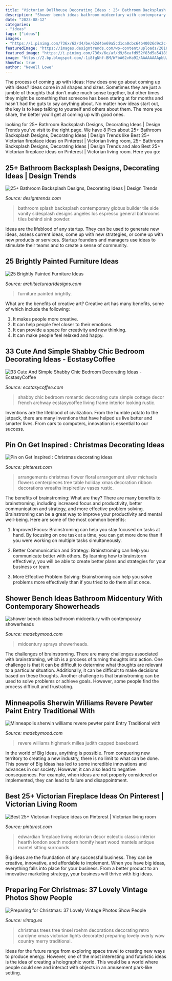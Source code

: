```yaml
---
title: "Victorian Dollhouse Decorating Ideas : 25+ Bathroom Backsplash Designs, Decorating Ideas"
description: "Shower bench ideas bathroom midcentury with contemporary showerheads"
date: "2023-08-12"
categories:
- "ideas"
tags: ["ideas"]
images:
- "https://i.pinimg.com/736x/62/d4/be/62d4be69a5cd1ca0cbc64b40026d9c2c--christmas-vases-christmas-flowers.jpg"
featuredImage: "https://images.designtrends.com/wp-content/uploads/2016/02/05090000/White-color-contemporary-bathroom-splash-design.jpg"
featured_image: "https://i.pinimg.com/736x/6e/af/d9/6eafd952f83d5a54189be4c1d6b5c997.jpg"
image: "https://2.bp.blogspot.com/-1i8fgNhf-BM/WFbA62vHa9I/AAAAAAAApbU/6-aPlAd1CeErGvl07OgWW8DV3lpjttNbgCLcB/s1600/de194ad720649a6bd2c7cb2abf27a259.jpg"
ShowToc: true
author: "Newell Lowe"
---
```



The process of coming up with ideas: How does one go about coming up with ideas?
Ideas come in all shapes and sizes. Sometimes they are just a jumble of thoughts that don't make much sense together, but other times they might be something that someone has been staring at for months and hasn't had the guts to say anything about. 
No matter how ideas start out, the key is to keep talking to yourself and others about them. The more you share, the better you'll get at coming up with good ones.

	

		
looking for 25+ Bathroom Backsplash Designs, Decorating Ideas | Design Trends you've visit to the right page. We have 8 Pics about 25+ Bathroom Backsplash Designs, Decorating Ideas | Design Trends like Best 25+ Victorian fireplace ideas on Pinterest | Victorian living room, 25+ Bathroom Backsplash Designs, Decorating Ideas | Design Trends and also Best 25+ Victorian fireplace ideas on Pinterest | Victorian living room. Here you go:
		
    
## 25+ Bathroom Backsplash Designs, Decorating Ideas | Design Trends

<img loading=lazy src="https://images.designtrends.com/wp-content/uploads/2016/02/05090000/White-color-contemporary-bathroom-splash-design.jpg" onerror="this.onerror=null;this.src='https://tse3.mm.bing.net/th?id=OIP.g0vtVKOmdRMuKJZAndAQiQHaLH&amp;pid=15.1';" alt="25+ Bathroom Backsplash Designs, Decorating Ideas | Design Trends">

_Source: designtrends.com_

>bathroom splash backsplash contemporary globus builder tile side vanity sidesplash designs angeles los espresso general bathrooms tiles behind sink powder. 

	

Ideas are the lifeblood of any startup. They can be used to generate new ideas, assess current ideas, come up with new strategies, or come up with new products or services. Startup founders and managers use ideas to stimulate their teams and to create a sense of community.

    
## 25 Brightly Painted Furniture Ideas

<img loading=lazy src="https://www.architectureartdesigns.com/wp-content/uploads/2013/06/253-630x942.jpg" onerror="this.onerror=null;this.src='https://tse3.mm.bing.net/th?id=OIP.sDEQrrEc9YdJ9UsCdI0XQwHaLE&amp;pid=15.1';" alt="25 Brightly Painted Furniture Ideas">

_Source: architectureartdesigns.com_

>furniture painted brightly. 

	

What are the benefits of creative art?
Creative art has many benefits, some of which include the following: 
1. It makes people more creative.
2. It can help people feel closer to their emotions.
3. It can provide a space for creativity and new thinking.
4. It can make people feel relaxed and happy.

    
## 33 Cute And Simple Shabby Chic Bedroom Decorating Ideas - EcstasyCoffee

<img loading=lazy src="http://www.ecstasycoffee.com/wp-content/uploads/2016/08/Beautiful-Romantic-Shabby-Chic-Bedroom.jpg" onerror="this.onerror=null;this.src='https://tse4.mm.bing.net/th?id=OIP.lOJDWnPPjnoJfhkqzM1mGAHaKH&amp;pid=15.1';" alt="33 Cute And Simple Shabby Chic Bedroom Decorating Ideas - EcstasyCoffee">

_Source: ecstasycoffee.com_

>shabby chic bedroom romantic decorating cute simple cottage decor french archway ecstasycoffee living frame interior looking rustic. 

	

Inventions are the lifeblood of civilization. From the humble potato to the jetpack, there are many inventions that have helped us live better and smarter lives. From cars to computers, innovation is essential to our success.

    
## Pin On Get Inspired : Christmas Decorating Ideas

<img loading=lazy src="https://i.pinimg.com/736x/62/d4/be/62d4be69a5cd1ca0cbc64b40026d9c2c--christmas-vases-christmas-flowers.jpg" onerror="this.onerror=null;this.src='https://tse1.mm.bing.net/th?id=OIP.oQBrrqdzZICSZxWOFxWTwQHaJ4&amp;pid=15.1';" alt="Pin on Get Inspired : Christmas decorating ideas">

_Source: pinterest.com_

>arrangements christmas flower floral arrangement silver michaels flowers centerpieces tree table holiday xmas decoration ribbon decorations wreaths inspiredluv vases rustic. 

	

The benefits of brainstroming: What are they?
There are many benefits to brainstroming, including increased focus and productivity, better communication and strategy, and more effective problem solving. Brainstroming can be a great way to improve your productivity and mental well-being. Here are some of the most common benefits: 
1. Improved Focus: Brainstroming can help you stay focused on tasks at hand. By focusing on one task at a time, you can get more done than if you were working on multiple tasks simultaneously. 

2. Better Communication and Strategy: Brainstroming can help you communicate better with others. By learning how to brainstorm effectively, you will be able to create better plans and strategies for your business or team. 

3. More Effective Problem Solving: Brainstroming can help you solve problems more effectively than if you tried to do them all at once.

    
## Shower Bench Ideas Bathroom Midcentury With Contemporary Showerheads

<img loading=lazy src="https://madebymood.com/wp-content/uploads/2017/05/shower-bench-ideas-bathroom-midcentury-with-roof-top-mounted-towel-bars.jpg" onerror="this.onerror=null;this.src='https://tse3.mm.bing.net/th?id=OIP.Ful8fV-S5RgPrTaiUUtr5wHaLG&amp;pid=15.1';" alt="shower bench ideas bathroom midcentury with contemporary showerheads">

_Source: madebymood.com_

>midcentury sprays showerheads. 

	

The challenges of brainstroming.
There are many challenges associated with brainstroming, which is a process of turning thoughts into action. One challenge is that it can be difficult to determine what thoughts are relevant to a particular situation. Additionally, it can be difficult to make decisions based on these thoughts. Another challenge is that brainstroming can be used to solve problems or achieve goals. However, some people find the process difficult and frustrating.

    
## Minneapolis Sherwin Williams Revere Pewter Paint Entry Traditional With

<img loading=lazy src="https://madebymood.com/wp-content/uploads/2018/08/Minneapolis-sherwin-williams-revere-pewter-paint-Entry-Traditional-with-door-dealers-and-installers-dining-room-colors-600x900.jpg" onerror="this.onerror=null;this.src='https://tse3.mm.bing.net/th?id=OIP.a-4EUhJjZbHGqD4nO1zUCwHaLH&amp;pid=15.1';" alt="Minneapolis sherwin williams revere pewter paint Entry Traditional with">

_Source: madebymood.com_

>revere williams highmark millea judith capped baseboard. 

	

In the world of Big Ideas, anything is possible. From conquering new territory to creating a new industry, there is no limit to what can be done. This power of Big Ideas has led to some incredible innovations and advances in our society. However, it can also lead to negative consequences. For example, when ideas are not properly considered or implemented, they can lead to failure and disappointment.

    
## Best 25+ Victorian Fireplace Ideas On Pinterest | Victorian Living Room

<img loading=lazy src="https://i.pinimg.com/736x/6e/af/d9/6eafd952f83d5a54189be4c1d6b5c997.jpg" onerror="this.onerror=null;this.src='https://tse3.mm.bing.net/th?id=OIP.CGr5kiOXHae9z1AW34ULwwHaLG&amp;pid=15.1';" alt="Best 25+ Victorian fireplace ideas on Pinterest | Victorian living room">

_Source: pinterest.com_

>edwardian fireplace living victorian decor eclectic classic interior hearth london south modern homify heart wood mantels antique mantel sitting surrounds. 

	

Big ideas are the foundation of any successful business. They can be creative, innovative, and affordable to implement. When you have big ideas, everything falls into place for your business. From a better product to an innovative marketing strategy, your business will thrive with big ideas.

    
## Preparing For Christmas: 37 Lovely Vintage Photos Show People

<img loading=lazy src="https://2.bp.blogspot.com/-1i8fgNhf-BM/WFbA62vHa9I/AAAAAAAApbU/6-aPlAd1CeErGvl07OgWW8DV3lpjttNbgCLcB/s1600/de194ad720649a6bd2c7cb2abf27a259.jpg" onerror="this.onerror=null;this.src='https://tse2.mm.bing.net/th?id=OIP.UImMGHKgpUkWGknT62xaqQHaL-&amp;pid=15.1';" alt="Preparing for Christmas: 37 Lovely Vintage Photos Show People">

_Source: vintag.es_

>christmas trees tree tinsel roehm decorations decorating retro carolyne xmas victorian lights decorated preparing lovely overly wow country merry traditional. 

	

Ideas for the future range from exploring space travel to creating new ways to produce energy. However, one of the most interesting and futuristic ideas is the idea of creating a holographic world. This would be a world where people could see and interact with objects in an amusement park-like setting.

